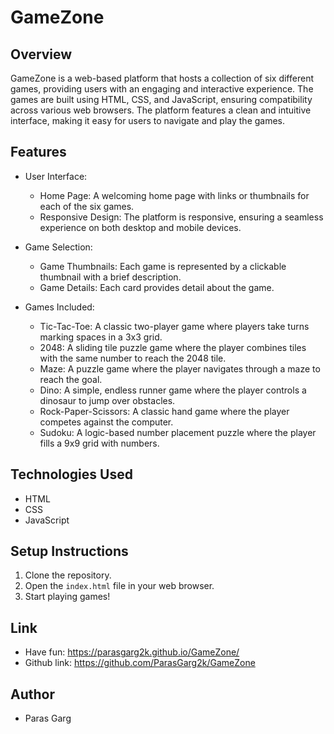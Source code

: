 # GameZone

## Overview

GameZone is a web-based platform that hosts a collection of six different games, providing users with an engaging and interactive experience. The games are built using HTML, CSS, and JavaScript, ensuring compatibility across various web browsers. The platform features a clean and intuitive interface, making it easy for users to navigate and play the games.

## Features

- User Interface:

  - Home Page: A welcoming home page with links or thumbnails for each of the six games.
  - Responsive Design: The platform is responsive, ensuring a seamless experience on both desktop and mobile devices.

- Game Selection:

  - Game Thumbnails: Each game is represented by a clickable thumbnail with a brief description.
  - Game Details: Each card provides detail about the game.
  
- Games Included:
  
  - Tic-Tac-Toe: A classic two-player game where players take turns marking spaces in a 3x3 grid.
  - 2048: A sliding tile puzzle game where the player combines tiles with the same number to reach the 2048 tile.
  - Maze: A puzzle game where the player navigates through a maze to reach the goal.
  - Dino: A simple, endless runner game where the player controls a dinosaur to jump over obstacles.
  - Rock-Paper-Scissors: A classic hand game where the player competes against the computer.
  - Sudoku: A logic-based number placement puzzle where the player fills a 9x9 grid with numbers.

## Technologies Used

- HTML
- CSS
- JavaScript

## Setup Instructions

1. Clone the repository.
2. Open the `index.html` file in your web browser.
3. Start playing games!

## Link
- Have fun: https://parasgarg2k.github.io/GameZone/
- Github link: https://github.com/ParasGarg2k/GameZone

## Author

- Paras Garg
